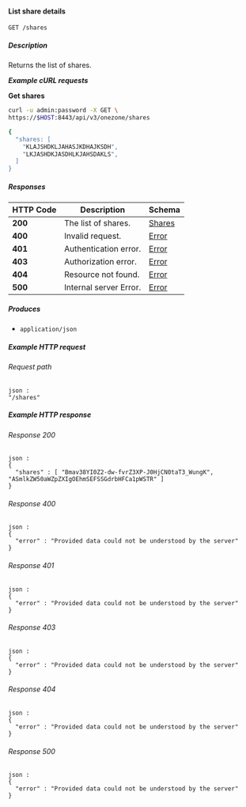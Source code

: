 
<a name="list_shares"></a>
#### List share details
```
GET /shares
```


##### Description
Returns the list of shares.

***Example cURL requests***

**Get shares**
```bash
curl -u admin:password -X GET \
https://$HOST:8443/api/v3/onezone/shares

{
  "shares: [
    "KLAJSHDKLJAHASJKDHAJKSDH",
    "LKJASHDKJASDHLKJAHSDAKLS",
  ]
}
```


##### Responses

|HTTP Code|Description|Schema|
|---|---|---|
|**200**|The list of shares.|[Shares](../definitions/Shares.md#shares)|
|**400**|Invalid request.|[Error](../definitions/Error.md#error)|
|**401**|Authentication error.|[Error](../definitions/Error.md#error)|
|**403**|Authorization error.|[Error](../definitions/Error.md#error)|
|**404**|Resource not found.|[Error](../definitions/Error.md#error)|
|**500**|Internal server Error.|[Error](../definitions/Error.md#error)|


##### Produces

* `application/json`


##### Example HTTP request

###### Request path
```
json :
"/shares"
```


##### Example HTTP response

###### Response 200
```
json :
{
  "shares" : [ "Bmav38YI0Z2-dw-fvrZ3XP-J0HjCN0taT3_WungK", "ASmlkZW50aWZpZXIgOEhmSEFSSGdrbHFCa1pWSTR" ]
}
```


###### Response 400
```
json :
{
  "error" : "Provided data could not be understood by the server"
}
```


###### Response 401
```
json :
{
  "error" : "Provided data could not be understood by the server"
}
```


###### Response 403
```
json :
{
  "error" : "Provided data could not be understood by the server"
}
```


###### Response 404
```
json :
{
  "error" : "Provided data could not be understood by the server"
}
```


###### Response 500
```
json :
{
  "error" : "Provided data could not be understood by the server"
}
```



